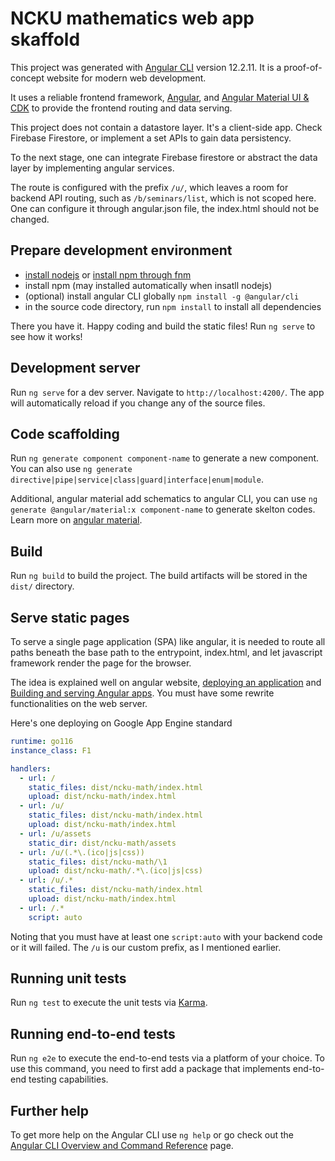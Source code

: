 # NCKU mathematics web app skaffold

This project was generated with [Angular CLI](https://github.com/angular/angular-cli) version 12.2.11.
It is a proof-of-concept website for modern web development.

It uses a reliable frontend framework, [Angular](https://angular.io/), and [Angular Material UI & CDK](https://material.angular.io/) to provide the frontend routing and data serving.

This project does not contain a datastore layer. It's a client-side app. Check Firebase Firestore, or implement a set APIs to gain data persistency.

To the next stage, one can integrate Firebase firestore or abstract the data layer by implementing angular services.

The route is configured with the prefix `/u/`, which leaves a room for backend API routing, such as `/b/seminars/list`, which is not scoped here. One can configure it through angular.json file, the index.html should not be changed.

## Prepare development environment

- [install nodejs](https://nodejs.org/en/download/) or [install npm through fnm](https://github.com/Schniz/fnm)
- install npm (may installed automatically when insatll nodejs)
- (optional) install angular CLI globally `npm install -g @angular/cli`
- in the source code directory, run `npm install` to install all dependencies

There you have it. Happy coding and build the static files!
Run `ng serve` to see how it works!

## Development server

Run `ng serve` for a dev server. Navigate to `http://localhost:4200/`. The app will automatically reload if you change any of the source files.

## Code scaffolding

Run `ng generate component component-name` to generate a new component. You can also use `ng generate directive|pipe|service|class|guard|interface|enum|module`.

Additional, angular material add schematics to angular CLI, you can use `ng generate @angular/material:x component-name` to generate skelton codes. Learn more on [angular material](https://material.angular.io/guide/schematics).

## Build

Run `ng build` to build the project. The build artifacts will be stored in the `dist/` directory.

## Serve static pages

To serve a single page application (SPA) like angular, it is needed to route all paths beneath the base path to the entrypoint, index.html, and let javascript framework render the page for the browser.

The idea is explained well on angular website, [deploying an application](https://angular.io/start/start-deployment) and [Building and serving Angular apps](https://angular.io/guide/build). You must have some rewrite functionalities on the web server.

Here's one deploying on Google App Engine standard

```yaml
runtime: go116
instance_class: F1

handlers:
  - url: /
    static_files: dist/ncku-math/index.html
    upload: dist/ncku-math/index.html
  - url: /u/
    static_files: dist/ncku-math/index.html
    upload: dist/ncku-math/index.html
  - url: /u/assets
    static_dir: dist/ncku-math/assets
  - url: /u/(.*\.(ico|js|css))
    static_files: dist/ncku-math/\1
    upload: dist/ncku-math/.*\.(ico|js|css)
  - url: /u/.*
    static_files: dist/ncku-math/index.html
    upload: dist/ncku-math/index.html
  - url: /.*
    script: auto
```

Noting that you must have at least one `script:auto` with your backend code or it will failed. The `/u` is our custom prefix, as I mentioned earlier.

## Running unit tests

Run `ng test` to execute the unit tests via [Karma](https://karma-runner.github.io).

## Running end-to-end tests

Run `ng e2e` to execute the end-to-end tests via a platform of your choice. To use this command, you need to first add a package that implements end-to-end testing capabilities.

## Further help

To get more help on the Angular CLI use `ng help` or go check out the [Angular CLI Overview and Command Reference](https://angular.io/cli) page.
